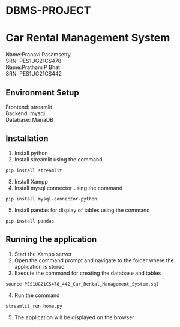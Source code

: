 # DBMS-PROJECT
# Car Rental Management System

Name:Pranavi Rasamsetty <br>
SRN: PES1UG21CS478 <br>
Name:Pratham P Bhat <br>
SRN: PES1UG21CS442 <br>

## Environment Setup
Frontend: streamlit <br>
Backend: mysql  <br>
Database: MariaDB <br>

## Installation
1. Install python<br>
2. Install streamlit using the command
```
pip install streamlit
```
3. Install Xampp<br>
4. Install mysql connector using the command
```
pip install mysql-connector-python
```
5. Install pandas for display of tables using the command
```
pip install pandas
```

## Running the application
1. Start the Xampp server<br>
2. Open the command prompt and navigate to the folder where the application is stored<br>
3. Execute the command for creating the database and tables
```
source PES1UG21CS478_442_Car_Rental_Management_System.sql
```
4. Run the command
```
streamlit run home.py
```
5. The application will be displayed on the browser
